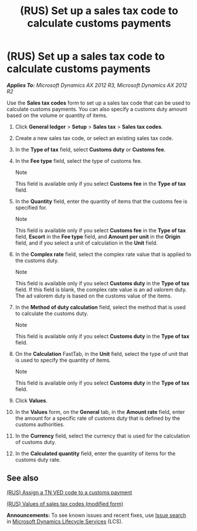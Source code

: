 ﻿---
title: (RUS) Set up a sales tax code to calculate customs payments
TOCTitle: (RUS) Set up a sales tax code to calculate customs payments
ms:assetid: 169134ff-75e8-4d0e-a5ac-65f78b72316b
ms:mtpsurl: https://technet.microsoft.com/en-us/library/JJ733183(v=AX.60)
ms:contentKeyID: 49685151
ms.date: 04/18/2014
mtps_version: v=AX.60
---

# (RUS) Set up a sales tax code to calculate customs payments 


_**Applies To:** Microsoft Dynamics AX 2012 R3, Microsoft Dynamics AX 2012 R2_

Use the **Sales tax codes** form to set up a sales tax code that can be used to calculate customs payments. You can also specify a customs duty amount based on the volume or quantity of items.

1.  Click **General ledger** \> **Setup** \> **Sales tax** \> **Sales tax codes**.

2.  Create a new sales tax code, or select an existing sales tax code.

3.  In the **Type of tax** field, select **Customs duty** or **Customs fee**.

4.  In the **Fee type** field, select the type of customs fee.
    

    > [!NOTE]
    > <P>This field is available only if you select <STRONG>Customs fee</STRONG> in the <STRONG>Type of tax</STRONG> field.</P>



5.  In the **Quantity** field, enter the quantity of items that the customs fee is specified for.
    

    > [!NOTE]
    > <P>This field is available only if you select <STRONG>Customs fee</STRONG> in the <STRONG>Type of tax</STRONG> field, <STRONG>Escort</STRONG> in the <STRONG>Fee type</STRONG> field, and <STRONG>Amount per unit</STRONG> in the <STRONG>Origin</STRONG> field, and if you select a unit of calculation in the <STRONG>Unit</STRONG> field.</P>



6.  In the **Complex rate** field, select the complex rate value that is applied to the customs duty.
    

    > [!NOTE]
    > <P>This field is available only if you select <STRONG>Customs duty</STRONG> in the <STRONG>Type of tax</STRONG> field. If this field is blank, the complex rate value is an ad valorem duty. The ad valorem duty is based on the customs value of the items.</P>



7.  In the **Method of duty calculation** field, select the method that is used to calculate the customs duty.
    

    > [!NOTE]
    > <P>This field is available only if you select <STRONG>Customs duty</STRONG> in the <STRONG>Type of tax</STRONG> field.</P>



8.  On the **Calculation** FastTab, in the **Unit** field, select the type of unit that is used to specify the quantity of items.
    

    > [!NOTE]
    > <P>This field is available only if you select <STRONG>Customs duty</STRONG> in the <STRONG>Type of tax</STRONG> field.</P>



9.  Click **Values**.

10. In the **Values** form, on the **General** tab, in the **Amount rate** field, enter the amount for a specific rate of customs duty that is defined by the customs authorities.

11. In the **Currency** field, select the currency that is used for the calculation of customs duty.

12. In the **Calculated quantity** field, enter the quantity of items for the customs duty rate.

## See also

[(RUS) Assign a TN VED code to a customs payment](rus-assign-a-tn-ved-code-to-a-customs-payment.md)

[(RUS) Values of sales tax codes (modified form)](https://technet.microsoft.com/en-us/library/jj678610\(v=ax.60\))

  
**Announcements:** To see known issues and recent fixes, use [Issue search](http://go.microsoft.com/fwlink/?linkid=389258) in [Microsoft Dynamics Lifecycle Services](http://go.microsoft.com/fwlink/?linkid=306505) (LCS).

